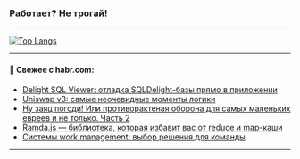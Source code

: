 ### Работает? Не трогай!

---
<!--
#### 🛠️ Technical stack:

![Java](https://img.shields.io/badge/Java-informational?logo=Oracle&style=flat&logoColor=white&color=FF4500)
![Kotlin](https://img.shields.io/badge/Kotlin-informational?logo=Kotlin&style=flat&logoColor=white&color=774D97)
![TS](https://img.shields.io/badge/TypeScript-informational?logo=typeScript&style=flat&logoColor=black&color=017acc)
![Python](https://img.shields.io/badge/Python-informational?logo=Python&style=flat&logoColor=black&color=ffdd54) <br>
![Spring](https://img.shields.io/badge/Spring-informational?logo=Spring&style=flat&logoColor=white&color=6DB33F) 
![SpringBoot](https://img.shields.io/badge/SpringBoot-informational?logo=SpringBoot&style=flat&logoColor=white&color=6DB33F)
![Nest](https://img.shields.io/badge/NestJS-informational?logo=NestJS&style=flat&logoColor=white&color=E0234E) 
![NodeJS](https://img.shields.io/badge/NodeJS-informational?logo=node.js&style=flat&logoColor=white&color=70A760)<br>
![PostgreSQL](https://img.shields.io/badge/PostgreSQL-informational?logo=PostgreSQL&style=flat&logoColor=white&color=DAA520)
![MongoDB](https://img.shields.io/badge/MongoDB-informational?logo=MongoDB&style=flat&logoColor=white&color=870000)
![Apache](https://img.shields.io/badge/Apache-informational?logo=apache&style=flat&logoColor=white&color=f74e28)

___ 
-->

<!--- #### 🛠️ : --->

[![Top Langs](https://github-readme-stats-82jvfl3w3-advtsettinggmailcoms-projects.vercel.app/api/top-langs/?username=zloylis&langs_count=10&hide_title=true&title_color=e6edf3&size_weight=0.5&count_weight=0.5&layout=compact&hide_progress=true&hide_border=true&theme=dracula)](https://github.com/zloylis)

<!---


####  :octocat:&nbsp;&nbsp; Статистика:

![GitHub stats](https://github-readme-stats-u2qms2cxw-advtsettinggmailcoms-projects.vercel.app/api?username=zloylis&show_icons=true&hide_border=true&theme=dracula&title_color=e6edf3&include_all_commits=true&count_private=true&hide_rank=false&hide_title=true&rank_icon=github)
-->
---

#### 💬 Свежее с habr.com:

<!-- BLOG-POST-LIST:START -->
- [Delight SQL Viewer: отладка SQLDelight-базы прямо в приложении](https://habr.com/ru/articles/886214/?utm_source=habrahabr&utm_medium=rss&utm_campaign=886214)
- [Uniswap v3: самые неочевидные моменты логики](https://habr.com/ru/articles/882916/?utm_source=habrahabr&utm_medium=rss&utm_campaign=882916)
- [Ну заяц погоди! Или противорактеная оборона для самых маленьких евреев и не только. Часть 2](https://habr.com/ru/articles/887252/?utm_source=habrahabr&utm_medium=rss&utm_campaign=887252)
- [Ramda.js — библиотека, которая избавит вас от reduce и map-каши](https://habr.com/ru/companies/otus/articles/886512/?utm_source=habrahabr&utm_medium=rss&utm_campaign=886512)
- [Системы work management: выбор решения для команды](https://habr.com/ru/articles/887238/?utm_source=habrahabr&utm_medium=rss&utm_campaign=887238)
<!-- BLOG-POST-LIST:END -->

---
